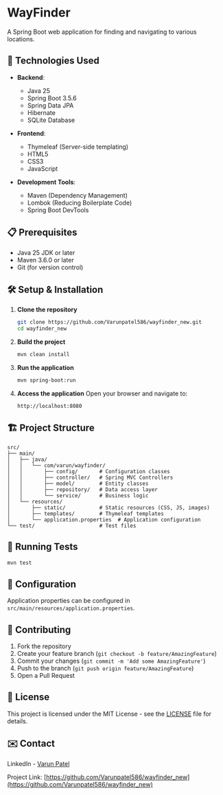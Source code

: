 # WayFinder

A Spring Boot web application for finding and navigating to various locations.

## 🚀 Technologies Used

- **Backend**: 
  - Java 25
  - Spring Boot 3.5.6
  - Spring Data JPA
  - Hibernate
  - SQLite Database

- **Frontend**:
  - Thymeleaf (Server-side templating)
  - HTML5
  - CSS3
  - JavaScript

- **Development Tools**:
  - Maven (Dependency Management)
  - Lombok (Reducing Boilerplate Code)
  - Spring Boot DevTools

## 📋 Prerequisites

- Java 25 JDK or later
- Maven 3.6.0 or later
- Git (for version control)

## 🛠️ Setup & Installation

1. **Clone the repository**
   ```bash
   git clone https://github.com/Varunpatel586/wayfinder_new.git
   cd wayfinder_new
   ```

2. **Build the project**
   ```bash
   mvn clean install
   ```

3. **Run the application**
   ```bash
   mvn spring-boot:run
   ```

4. **Access the application**
   Open your browser and navigate to:
   ```
   http://localhost:8080
   ```

## 🏗️ Project Structure

```
src/
├── main/
│   ├── java/
│   │   └── com/varun/wayfinder/
│   │       ├── config/       # Configuration classes
│   │       ├── controller/   # Spring MVC Controllers
│   │       ├── model/        # Entity classes
│   │       ├── repository/   # Data access layer
│   │       └── service/      # Business logic
│   └── resources/
│       ├── static/           # Static resources (CSS, JS, images)
│       ├── templates/        # Thymeleaf templates
│       └── application.properties  # Application configuration
└── test/                     # Test files
```

## 🚦 Running Tests

```bash
mvn test
```

## 🔧 Configuration

Application properties can be configured in `src/main/resources/application.properties`.

## 🤝 Contributing

1. Fork the repository
2. Create your feature branch (`git checkout -b feature/AmazingFeature`)
3. Commit your changes (`git commit -m 'Add some AmazingFeature'`)
4. Push to the branch (`git push origin feature/AmazingFeature`)
5. Open a Pull Request

## 📄 License

This project is licensed under the MIT License - see the [LICENSE](LICENSE) file for details.

## ✉️ Contact

LinkedIn - [Varun Patel](https://www.linkedin.com/in/varun-patel-16611631a/)

Project Link: [https://github.com/Varunpatel586/wayfinder_new](https://github.com/Varunpatel586/wayfinder_new)
